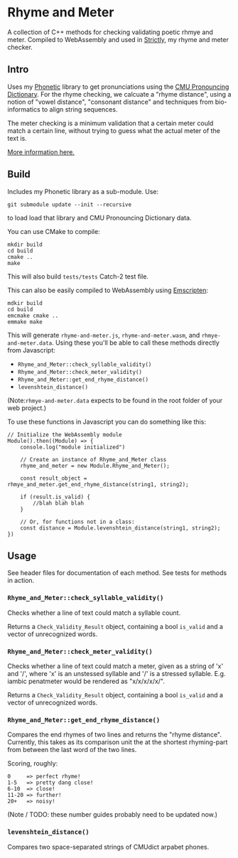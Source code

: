 # Rhyme and Meter

A collection of C++ methods for checking validating poetic rhmye and meter. Compiled to WebAssembly and used in [Strictly](https://github.com/peterchinman/strictly), my rhyme and meter checker.

## Intro

Uses my [Phonetic](https://github.com/peterchinman/phonetic/) library to get pronunciations using the [CMU Pronouncing Dictionary](http://www.speech.cs.cmu.edu/cgi-bin/cmudict#about). For the rhyme checking, we calcuate a "rhyme distance", using a notion of "vowel distance", "consonant distance" and techniques from bio-informatics to align string sequences.

The meter checking is a minimum validation that a certain meter could match a certain line, without trying to guess what the actual meter of the text is. 

[More information here.](https://peterchinman.com/blog/strictly)

## Build

Includes my Phonetic library as a sub-module. Use:
```
git submodule update --init --recursive
```
to load load that library and CMU Pronouncing Dictionary data. 


You can use CMake to compile:

```
mkdir build
cd build
cmake ..
make
```

This will also build  `tests/tests` Catch-2 test file.

This can also be easily compiled to WebAssembly using [Emscripten](https://emscripten.org/docs/getting_started/downloads.html):

```
mdkir build
cd build
emcmake cmake ..
emmake make
```

This will generate `rhyme-and-meter.js`, `rhyme-and-meter.wasm`, and `rhmye-and-meter.data`. Using these you'll be able to call these methods directly from Javascript:
- `Rhyme_and_Meter::check_syllable_validity()`
- `Rhyme_and_Meter::check_meter_validity()`
- `Rhyme_and_Meter::get_end_rhyme_distance()`
- `levenshtein_distance()`

(Note:`rhmye-and-meter.data` expects to be found in the root folder of your web project.)

To use these functions in Javascript you can do something like this:

    // Initialize the WebAssembly module
    Module().then((Module) => {
    	console.log("module initialized")

    	// Create an instance of Rhyme_and_Meter class
    	rhyme_and_meter = new Module.Rhyme_and_Meter();
        
    	const result_object = rhmye_and_meter.get_end_rhyme_distance(string1, string2);

        if (result.is_valid) {
            //blah blah blah
        }
        
        // Or, for functions not in a class:
        const distance = Module.levenshtein_distance(string1, string2);
    })

## Usage

See header files for documentation of each method. See tests for methods in action.


### `Rhyme_and_Meter::check_syllable_validity()`

Checks whether a line of text could match a syllable count.

Returns a `Check_Validity_Result` object, containing a bool `is_valid` and a vector of unrecognized words.

### `Rhyme_and_Meter::check_meter_validity()`

Checks whether a line of text could match a meter, given as a string of 'x' and '/', where 'x' is an unstessed syllable and '/' is a stressed syllable. E.g. iambic penatmeter would be rendered as "x/x/x/x/x/".

Returns a `Check_Validity_Result` object, containing a bool `is_valid` and a vector of unrecognized words.

###  `Rhyme_and_Meter::get_end_rhyme_distance()`

Compares the end rhymes of two lines and returns the "rhyme distance". Currently, this takes as its comparison unit the at the shortest rhyming-part from between the last word of the two lines.

Scoring, roughly:

    0     => perfect rhyme!
    1-5   => pretty dang close!
    6-10  => close!
    11-20 => further!
    20+   => noisy!

(Note / TODO: these number guides probably need to be updated now.)

### `levenshtein_distance()`

Compares two space-separated strings of CMUdict arpabet phones. 



